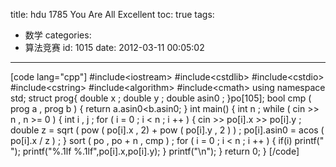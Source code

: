 title: hdu 1785 You Are All Excellent
toc: true
tags:
  - 数学
categories:
  - 算法竞赛
id: 1015
date: 2012-03-11 00:05:02
---

[code lang="cpp"]
#include&lt;iostream&gt;
 #include&lt;cstdlib&gt;
 #include&lt;cstdio&gt;
 #include&lt;cstring&gt;
 #include&lt;algorithm&gt;
 #include&lt;cmath&gt;
 using namespace std;
 struct prog{
     double x ;
     double y ;
     double asin0 ;
 }po[105];
 bool cmp ( prog a , prog b )
 {
     return a.asin0&lt;b.asin0;
 }
 int main()
 {
     int n ;
     while ( cin &gt;&gt; n , n &gt;= 0 )
     {
         int i , j ;
         for ( i = 0 ; i &lt; n ; i ++ )
         {
             cin &gt;&gt; po[i].x &gt;&gt; po[i].y ;
             double z = sqrt ( pow ( po[i].x , 2) + pow ( po[i].y , 2 ) ) ;
             po[i].asin0 = acos ( po[i].x / z ) ;
         }
         sort ( po , po + n , cmp ) ;
         for ( i = 0 ; i &lt; n ; i ++ )
         {
             if(i)
                 printf(&quot; &quot;);
             printf(&quot;%.1lf %.1lf&quot;,po[i].x,po[i].y);
         }
         printf(&quot;\n&quot;);
     }
     return 0;
 }
[/code]